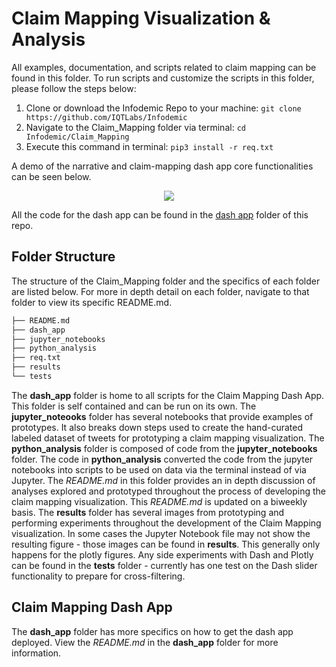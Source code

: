 # Claim Mapping Visualization & Analysis
All examples, documentation, and scripts related to claim mapping can be found in this folder. 
To run scripts and customize the scripts in this folder, please follow the steps below:
1) Clone or download the Infodemic Repo to your machine: ```git clone https://github.com/IQTLabs/Infodemic```
2) Navigate to the Claim_Mapping folder via terminal: ```cd Infodemic/Claim_Mapping```
3) Execute this command in terminal: ```pip3 install -r req.txt```

A demo of the narrative and claim-mapping dash app core functionalities can be seen below. 
<p align="center">
  <img src="https://github.com/katelyn98/Infodemic/blob/master/Claim_Mapping/results/DashAppDemo08-21.gif" /> 
</p>

All the code for the dash app can be found in the [dash app](https://github.com/IQTLabs/Infodemic/tree/master/Claim_Mapping/dash_app) folder of this repo.

## Folder Structure
The structure of the Claim_Mapping folder and the specifics of each folder are listed below. For more in depth detail on each folder, navigate to that folder to view its specific README.md.
```bash 
├── README.md
├── dash_app
├── jupyter_notebooks
├── python_analysis
├── req.txt
├── results
└── tests
``` 
The **dash_app** folder is home to all scripts for the Claim Mapping Dash App. This folder is self contained and can be run on its own. The **jupyter_noteooks** folder has several notebooks that provide examples of prototypes. It also breaks down steps used to create the hand-curated labeled dataset of tweets for prototyping a claim mapping visualization. The **python_analysis** folder is composed of code from the **jupyter_notebooks** folder. The code in **python_analysis** converted the code from the jupyter notebooks into scripts to be used on data via the terminal instead of via Jupyter. The *README.md* in this folder provides an in depth discussion of analyses explored and prototyped throughout the process of developing the claim mapping visualization. This *README.md* is updated on a biweekly basis. The **results** folder has several images from prototyping and performing experiments throughout the development of the Claim Mapping visualization. In some cases the Jupyter Notebook file may not show the resulting figure - those images can be found in **results**. This generally only happens for the plotly figures. Any side experiments with Dash and Plotly can be found in the **tests** folder - currently has one test on the Dash slider functionality to prepare for cross-filtering.

## Claim Mapping Dash App
The **dash_app** folder has more specifics on how to get the dash app deployed. View the *README.md* in the **dash_app** folder for more information. 
